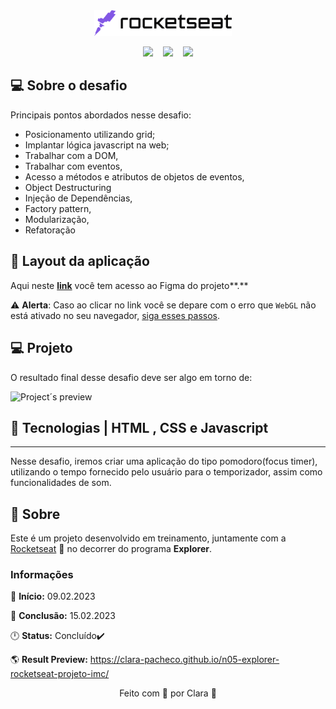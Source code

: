 <div align="center">
<img width="220px" src="https://raw.githubusercontent.com/Rocketseat/awesome/master/assets/logo_rocketseat.png" alt="">&nbsp;&nbsp;&nbsp;
<img width="150px" src="https://www.rocketseat.com.br/_next/image?url=%2Fassets%2Flogos%2Fexplorer.svg&w=256&q=75"  alt="">
<br>
<p align="center">
<img src="https://img.shields.io/github/last-commit/Clara-Pacheco/n05-explorer-rocketseat-projeto-imc"/>&nbsp;&nbsp;&nbsp;
<img src="https://img.shields.io/github/repo-size/Clara-Pacheco/n05-explorer-rocketseat-projeto-imc"/>&nbsp;&nbsp;&nbsp;
<img src="https://img.shields.io/github/languages/count/Clara-Pacheco/n05-explorer-rocketseat-projeto-imc"/>
</p>
</div>

## 💻 Sobre o desafio

Principais pontos abordados nesse desafio:

- Posicionamento utilizando grid;
- Implantar lógica javascript na web;
- Trabalhar com a DOM,
- Trabalhar com eventos,
- Acesso a métodos e atributos de objetos de eventos,
- Object Destructuring
- Injeção de Dependências,
- Factory pattern,
- Modularização,
- Refatoração

## 📕 Layout da aplicação  

Aqui neste **[link](https://www.figma.com/file/camz2f5oA9KvW7a6zcymKc/Explorer-Stage-05-Projeto-01-(Copy)?node-id=1%3A23&t=VVfBcr5yvZiZhrpj-0)**  você tem acesso ao Figma do projeto**.** 

⚠️ **Alerta**: Caso ao clicar no link você se depare com o erro que `WebGL` não está ativado no seu navegador, [siga esses passos](https://help.figma.com/hc/en-us/articles/360039828614#Enable_WebGL).

## 💻 Projeto

O resultado final desse desafio deve ser algo em torno de:

![Project´s preview]()


## 🧪 Tecnologias | HTML , CSS e Javascript
---
Nesse desafio, iremos criar uma aplicação do tipo pomodoro(focus timer), utilizando o tempo fornecido pelo usuário para o temporizador, assim como funcionalidades de som.

##  📕 Sobre  

<p>Este é um projeto desenvolvido em treinamento, juntamente com a 
<a  href="https://www.rocketseat.com.br">Rocketseat</a> 🚀
no decorrer do programa <b>Explorer</b>.

### Informações  

📅 **Início:** 09.02.2023

📅 **Conclusão:** 15.02.2023

🕛 **Status:** Concluído✔️

🌎 **Result Preview:** https://clara-pacheco.github.io/n05-explorer-rocketseat-projeto-imc/

<div align="center">
Feito com 💜 por Clara 🚀
</div>
</p>
